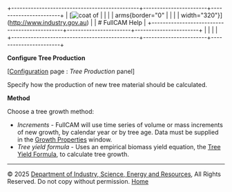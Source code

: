 +----------------------------------------------+-----------------------+-----------------------+
| [![coat of                                   |                       | [](index.htm)         |
| arms](imgs/DISER-inline_Mono.png){border="0" |                       |                       |
| width="320"}](http://www.industry.gov.au)    |                       | # FullCAM Help        |
+----------------------------------------------+-----------------------+-----------------------+
|                                              |                       |                       |
+----------------------------------------------+-----------------------+-----------------------+

**Configure Tree Production**

\[[Configuration](150_Configuration.htm) page : *Tree Production*
panel\]

Specify how the production of new tree material should be calculated.

**Method**

Choose a tree growth method:

- *Increments* - FullCAM will use time series of volume or mass
  increments of new growth, by calendar year or by tree age. Data must
  be supplied in the [Growth Properties](42_Growth%20Properties.htm)
  window.
- *Tree yield formula* - Uses an empirical biomass yield equation, the
  [Tree Yield Formula](130_Tree%20Yield%20Formula.htm), to calculate
  tree growth.

------------------------------------------------------------------------

© 2025 [Department of Industry, Science, Energy and
Resources](http://www.industry.gov.au "Department of Industry, Science, Energy and Resources"),
All Rights Reserved. Do not copy without permission.
[Home](index.htm "help index")
